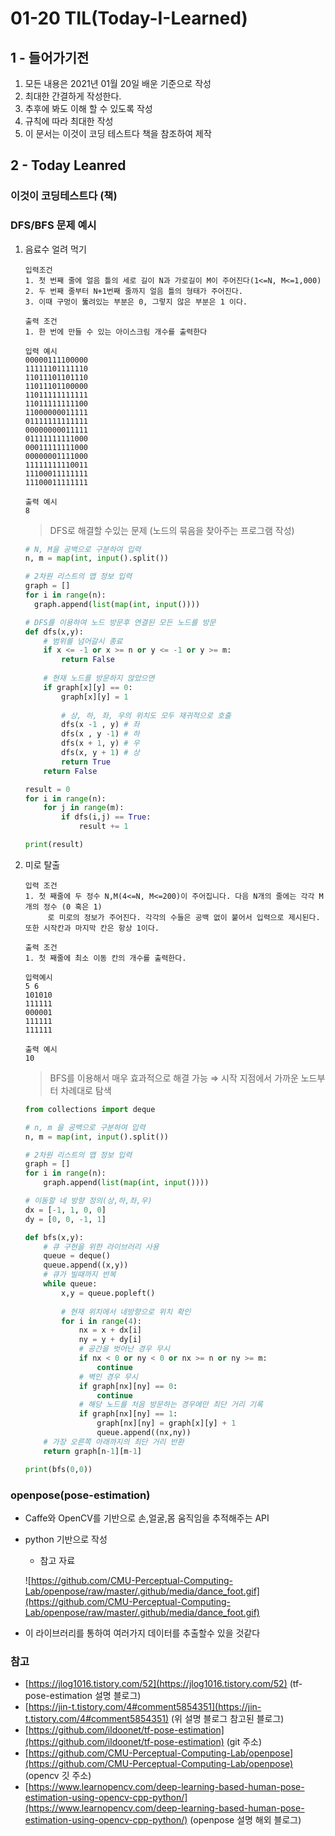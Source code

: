 01-20 TIL(Today-I-Learned)
==================

1 - 들어가기전  
-------------------
1. 모든 내용은 2021년 01월 20일 배운 기준으로 작성 
2. 최대한 간결하게 작성한다. 
3. 추후에 봐도 이해 할 수 있도록 작성
4. 규칙에 따라 최대한 작성 
5. 이 문서는 이것이 코딩 테스트다 책을 참조하여 제작

2 - Today Leanred
--------------------------
###  이것이 코딩테스트다 (책)

### DFS/BFS 문제 예시

1. 음료수 얼려 먹기

    ```
    입력조건
    1. 첫 번째 줄에 얼음 틀의 세로 길이 N과 가로길이 M이 주어진다(1<=N, M<=1,000)
    2. 두 번째 줄부터 N+1번째 줄까지 얼음 틀의 형태가 주어진다.
    3. 이때 구멍이 뚫려있는 부분은 0, 그렇지 않은 부분은 1 이다.

    출력 조건
    1. 한 번에 만들 수 있는 아이스크림 개수를 출력한다

    입력 예시
    00000111100000
    11111101111110
    11011101101110
    11011101100000
    11011111111111
    11011111111100
    11000000011111
    01111111111111
    00000000011111
    01111111111000
    00011111111000
    00000001111000
    11111111110011
    11100011111111
    11100011111111

    출력 예시
    8
    ```

    >DFS로 해결할 수있는 문제 (노드의 묶음을 찾아주는 프로그램 작성)

    ```python
    # N, M을 공백으로 구분하여 입력
    n, m = map(int, input().split())

    # 2차원 리스트의 맵 정보 입력
    graph = []
    for i in range(n):
      graph.append(list(map(int, input())))

    # DFS를 이용하여 노드 방문후 연결된 모든 노드를 방문
    def dfs(x,y):
    	# 범위를 넘어갈시 종료
    	if x <= -1 or x >= n or y <= -1 or y >= m:
    		return False
    	
    	# 현재 노드를 방문하지 않았으면 
    	if graph[x][y] == 0:
    		graph[x][y] = 1
    		
    		# 상, 하, 좌, 우의 위치도 모두 재귀적으로 호출
    		dfs(x -1 , y) # 좌
    		dfs(x , y -1) # 하
    		dfs(x + 1, y) # 우
    		dfs(x, y + 1) # 상
    		return True
    	return False

    result = 0
    for i in range(n):
    	for j in range(m):
    		if dfs(i,j) == True:
    			result += 1

    print(result)
    ```

2. 미로 탈출

    ```
    입력 조건
    1. 첫 째줄에 두 정수 N,M(4<=N, M<=200)이 주어집니다. 다음 N개의 줄에는 각각 M개의 정수 (0 혹은 1)
    	 로 미로의 정보가 주어진다. 각각의 수들은 공백 없이 붙어서 입력으로 제시된다. 또한 시작칸과 마지막 칸은 항상 1이다.

    출력 조건
    1. 첫 째줄에 최소 이동 칸의 개수를 출력한다.

    입력예시
    5 6
    101010
    111111
    000001
    111111
    111111

    출력 예시 
    10
    ```

    >BFS를 이용해서 매우 효과적으로 해결 가능 
    ⇒ 시작 지점에서 가까운 노드부터 차례대로 탐색 

    ```python
    from collections import deque

    # n, m 을 공백으로 구분하여 입력
    n, m = map(int, input().split())

    # 2차원 리스트의 맵 정보 입력
    graph = []
    for i in range(n):
    	graph.append(list(map(int, input())))

    # 이동할 네 방향 정의(상,하,좌,우)
    dx = [-1, 1, 0, 0]
    dy = [0, 0, -1, 1]

    def bfs(x,y):
    	# 큐 구현을 위한 라이브러리 사용
    	queue = deque()
    	queue.append((x,y))
    	# 큐가 빌때까지 반복
    	while queue:
    		x,y = queue.popleft()
    		
    		# 현재 위치에서 네방향으로 위치 확인
    		for i in range(4):
    			nx = x + dx[i]
    			ny = y + dy[i]
    			# 공간을 벗어난 경우 무시
    			if nx < 0 or ny < 0 or nx >= n or ny >= m:
    				continue
    			# 벽인 경우 무시
    			if graph[nx][ny] == 0:
    				continue
    			# 해당 노드를 처음 방문하는 경우에만 최단 거리 기록
    			if graph[nx][ny] == 1:
    				graph[nx][ny] = graph[x][y] + 1
    				queue.append((nx,ny))
    	# 가장 오른쪽 아래까지의 최단 거리 반환
    	return graph[n-1][m-1]

    print(bfs(0,0))
    ```

  ### openpose(pose-estimation)

- Caffe와 OpenCV를 기반으로 손,얼굴,몸 움직임을 추적해주는 API
- python 기반으로 작성
    - 참고 자료

    ![https://github.com/CMU-Perceptual-Computing-Lab/openpose/raw/master/.github/media/dance_foot.gif](https://github.com/CMU-Perceptual-Computing-Lab/openpose/raw/master/.github/media/dance_foot.gif)

- 이 라이브러리를 통하여 여러가지 데이터를 추출할수 있을 것같다

### 참고

- [https://jlog1016.tistory.com/52](https://jlog1016.tistory.com/52) (tf-pose-estimation 설명 블로그)
- [https://jin-t.tistory.com/4#comment5854351](https://jin-t.tistory.com/4#comment5854351) (위 설명 블로그 참고된 블로그)
- [https://github.com/ildoonet/tf-pose-estimation](https://github.com/ildoonet/tf-pose-estimation) (git 주소)
- [https://github.com/CMU-Perceptual-Computing-Lab/openpose](https://github.com/CMU-Perceptual-Computing-Lab/openpose) (opencv 깃 주소)
- [https://www.learnopencv.com/deep-learning-based-human-pose-estimation-using-opencv-cpp-python/](https://www.learnopencv.com/deep-learning-based-human-pose-estimation-using-opencv-cpp-python/) (openpose 설명 해외 블로그)
